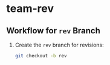 # team-rev
## Workflow for `rev` Branch
1. Create the `rev` branch for revisions:
   ```bash
   git checkout -b rev
